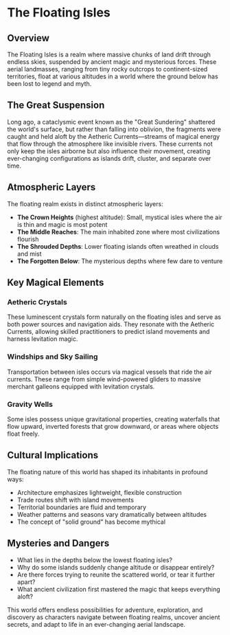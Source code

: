 # The Floating Isles

## Overview
The Floating Isles is a realm where massive chunks of land drift through endless skies, suspended by ancient magic and mysterious forces. These aerial landmasses, ranging from tiny rocky outcrops to continent-sized territories, float at various altitudes in a world where the ground below has been lost to legend and myth.

## The Great Suspension
Long ago, a cataclysmic event known as the "Great Sundering" shattered the world's surface, but rather than falling into oblivion, the fragments were caught and held aloft by the Aetheric Currents—streams of magical energy that flow through the atmosphere like invisible rivers. These currents not only keep the isles airborne but also influence their movement, creating ever-changing configurations as islands drift, cluster, and separate over time.

## Atmospheric Layers
The floating realm exists in distinct atmospheric layers:

- **The Crown Heights** (highest altitude): Small, mystical isles where the air is thin and magic is most potent
- **The Middle Reaches**: The main inhabited zone where most civilizations flourish
- **The Shrouded Depths**: Lower floating islands often wreathed in clouds and mist
- **The Forgotten Below**: The mysterious depths where few dare to venture

## Key Magical Elements

### Aetheric Crystals
These luminescent crystals form naturally on the floating isles and serve as both power sources and navigation aids. They resonate with the Aetheric Currents, allowing skilled practitioners to predict island movements and harness levitation magic.

### Windships and Sky Sailing
Transportation between isles occurs via magical vessels that ride the air currents. These range from simple wind-powered gliders to massive merchant galleons equipped with levitation crystals.

### Gravity Wells
Some isles possess unique gravitational properties, creating waterfalls that flow upward, inverted forests that grow downward, or areas where objects float freely.

## Cultural Implications
The floating nature of this world has shaped its inhabitants in profound ways:
- Architecture emphasizes lightweight, flexible construction
- Trade routes shift with island movements
- Territorial boundaries are fluid and temporary
- Weather patterns and seasons vary dramatically between altitudes
- The concept of "solid ground" has become mythical

## Mysteries and Dangers
- What lies in the depths below the lowest floating isles?
- Why do some islands suddenly change altitude or disappear entirely?
- Are there forces trying to reunite the scattered world, or tear it further apart?
- What ancient civilization first mastered the magic that keeps everything aloft?

This world offers endless possibilities for adventure, exploration, and discovery as characters navigate between floating realms, uncover ancient secrets, and adapt to life in an ever-changing aerial landscape.